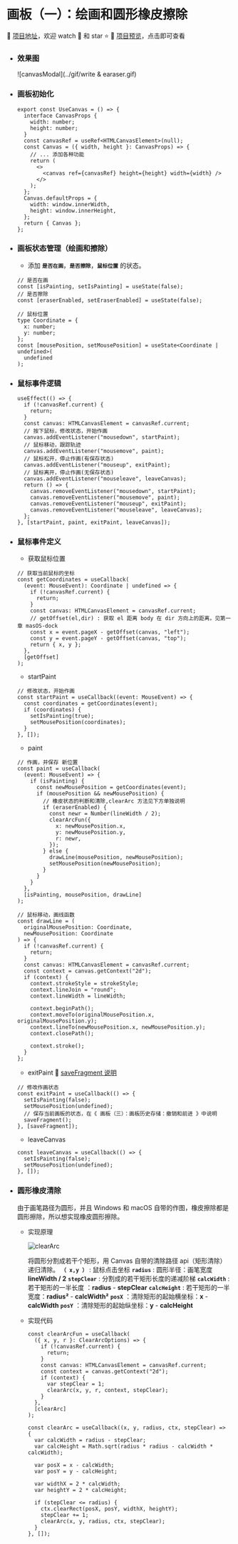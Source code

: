 # 画板（一）：绘画和圆形橡皮擦除

:dart: [项目地址](https://liucrystal24.github.io/macos-desk)，欢迎 watch :eyes: 和 star :star:
:book: [项目预览](https://liucrystal24.github.io/macos-desk)，点击即可查看

- ### 效果图

  ![canvasModal](../gif/write & earaser.gif)

- ### 画板初始化

  ```tsx
  export const UseCanvas = () => {
    interface CanvasProps {
      width: number;
      height: number;
    }
    const canvasRef = useRef<HTMLCanvasElement>(null);
    const Canvas = ({ width, height }: CanvasProps) => {
      // ... 添加各种功能
      return (
        <>
          <canvas ref={canvasRef} height={height} width={width} />
        </>
      );
    };
    Canvas.defaultProps = {
      width: window.innerWidth,
      height: window.innerHeight,
    };
    return { Canvas };
  };
  ```

- ### 画板状态管理（绘画和擦除）

  - 添加 **`是否在画`**，**`是否擦除`**，**`鼠标位置`** 的状态。

  ```tsx
  // 是否在画
  const [isPainting, setIsPainting] = useState(false);
  // 是否擦除
  const [eraserEnabled, setEraserEnabled] = useState(false);

  // 鼠标位置
  type Coordinate = {
    x: number;
    y: number;
  };
  const [mousePosition, setMousePosition] = useState<Coordinate | undefined>(
    undefined
  );
  ```

- ### 鼠标事件逻辑

  ```tsx
  useEffect(() => {
    if (!canvasRef.current) {
      return;
    }
    const canvas: HTMLCanvasElement = canvasRef.current;
    // 按下鼠标，修改状态，开始作画
    canvas.addEventListener("mousedown", startPaint);
    // 鼠标移动，跟踪轨迹
    canvas.addEventListener("mousemove", paint);
    // 鼠标松开，停止作画(有保存状态)
    canvas.addEventListener("mouseup", exitPaint);
    // 鼠标离开，停止作画(无保存状态)
    canvas.addEventListener("mouseleave", leaveCanvas);
    return () => {
      canvas.removeEventListener("mousedown", startPaint);
      canvas.removeEventListener("mousemove", paint);
      canvas.removeEventListener("mouseup", exitPaint);
      canvas.removeEventListener("mouseleave", leaveCanvas);
    };
  }, [startPaint, paint, exitPaint, leaveCanvas]);
  ```

- ### 鼠标事件定义

  - 获取鼠标位置

  ```tsx
  // 获取当前鼠标的坐标
  const getCoordinates = useCallback(
    (event: MouseEvent): Coordinate | undefined => {
      if (!canvasRef.current) {
        return;
      }
      const canvas: HTMLCanvasElement = canvasRef.current;
      // getOffset(el,dir) : 获取 el 距离 body 在 dir 方向上的距离，见第一章 masOS-dock
      const x = event.pageX - getOffset(canvas, "left");
      const y = event.pageY - getOffset(canvas, "top");
      return { x, y };
    },
    [getOffset]
  );
  ```

  - startPaint

  ```tsx
  // 修改状态，开始作画
  const startPaint = useCallback((event: MouseEvent) => {
    const coordinates = getCoordinates(event);
    if (coordinates) {
      setIsPainting(true);
      setMousePosition(coordinates);
    }
  }, []);
  ```

  - paint

  ```tsx
  // 作画，并保存 新位置
  const paint = useCallback(
    (event: MouseEvent) => {
      if (isPainting) {
        const newMousePosition = getCoordinates(event);
        if (mousePosition && newMousePosition) {
          // 橡皮状态的判断和清除,clearArc 方法见下方单独说明
          if (eraserEnabled) {
            const newr = Number(lineWidth / 2);
            clearArcFun({
              x: newMousePosition.x,
              y: newMousePosition.y,
              r: newr,
            });
          } else {
            drawLine(mousePosition, newMousePosition);
            setMousePosition(newMousePosition);
          }
        }
      }
    },
    [isPainting, mousePosition, drawLine]
  );

  // 鼠标移动，画线函数
  const drawLine = (
    originalMousePosition: Coordinate,
    newMousePosition: Coordinate
  ) => {
    if (!canvasRef.current) {
      return;
    }
    const canvas: HTMLCanvasElement = canvasRef.current;
    const context = canvas.getContext("2d");
    if (context) {
      context.strokeStyle = strokeStyle;
      context.lineJoin = "round";
      context.lineWidth = lineWidth;

      context.beginPath();
      context.moveTo(originalMousePosition.x, originalMousePosition.y);
      context.lineTo(newMousePosition.x, newMousePosition.y);
      context.closePath();

      context.stroke();
    }
  };
  ```

  - exitPaint
    :link: [saveFragment 说明](http://www.baidu.com)

  ```tsx
  // 修改作画状态
  const exitPaint = useCallback(() => {
    setIsPainting(false);
    setMousePosition(undefined);
    // 保存当前画板的状态，在《 画板（三）：画板历史存储：撤销和前进 》中说明
    saveFragment();
  }, [saveFragment]);
  ```

  - leaveCanvas

  ```tsx
  const leaveCanvas = useCallback(() => {
    setIsPainting(false);
    setMousePosition(undefined);
  }, []);
  ```

- ### 圆形橡皮清除

  由于画笔路径为圆形，并且 Windows 和 macOS 自带的作图，橡皮擦除都是圆形擦除，所以想实现橡皮圆形擦除。

  - 实现原理

    ![clearArc](../img/clearArc.png)

    将圆形分割成若干个矩形，用 Canvas 自带的清除路径 api（矩形清除）递归清除。
    **`（ x,y ）`** : 鼠标点击坐标
    **`radius`** : 圆形半径：画笔宽度 **lineWidth / 2**
    **`stepClear`** : 分割成的若干矩形长度的递减阶梯
    **`calcWidth`** : 若干矩形的一半长度 ：**radius** - **stepClear**
    **`calcHeight`** : 若干矩形的一半宽度：**radius²** - **calcWidth²**
    **`posX`** ：清除矩形的起始横坐标：**x** - **calcWidth**
    **`posY`** ：清除矩形的起始纵坐标：**y** - **calcHeight**

  - 实现代码

    ```tsx
    const clearArcFun = useCallback(
      ({ x, y, r }: ClearArcOptions) => {
        if (!canvasRef.current) {
          return;
        }
        const canvas: HTMLCanvasElement = canvasRef.current;
        const context = canvas.getContext("2d");
        if (context) {
          var stepClear = 1;
          clearArc(x, y, r, context, stepClear);
        }
      },
      [clearArc]
    );

    const clearArc = useCallback((x, y, radius, ctx, stepClear) => {
      var calcWidth = radius - stepClear;
      var calcHeight = Math.sqrt(radius * radius - calcWidth * calcWidth);

      var posX = x - calcWidth;
      var posY = y - calcHeight;

      var widthX = 2 * calcWidth;
      var heightY = 2 * calcHeight;

      if (stepClear <= radius) {
        ctx.clearRect(posX, posY, widthX, heightY);
        stepClear += 1;
        clearArc(x, y, radius, ctx, stepClear);
      }
    }, []);
    ```
